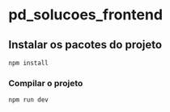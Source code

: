 # pd_solucoes_frontend

## Instalar os pacotes do projeto
```
npm install
```

### Compilar o projeto 
```
npm run dev
```
